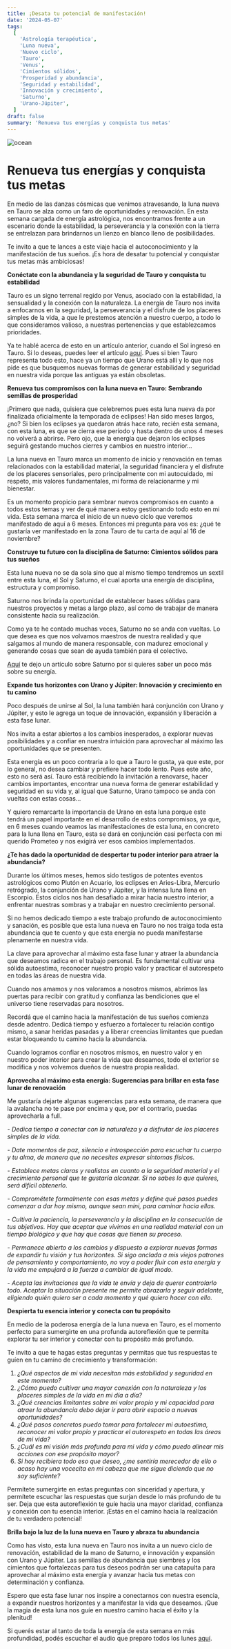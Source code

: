 ```yaml
---
title: ¡Desata tu potencial de manifestación!
date: '2024-05-07'
tags:
  [
    'Astrología terapéutica',
    'Luna nueva',
    'Nuevo ciclo',
    'Tauro',
    'Venus',
    'Cimientos sólidos',
    'Prosperidad y abundancia',
    'Seguridad y estabilidad',
    'Innovación y crecimiento',
    'Saturno',
    'Urano-Júpiter',
  ]
draft: false
summary: 'Renueva tus energías y conquista tus metas'
---
```


<Image alt="ocean" src="/static/images/Blog/Tiempo-consciente/fiori13.jpg" width={800} height={500} />

# Renueva tus energías y conquista tus metas

En medio de las danzas cósmicas que venimos atravesando, la luna nueva en Tauro se alza como un faro de oportunidades y renovación. En esta semana cargada de energía astrológica, nos encontramos frente a un escenario donde la estabilidad, la perseverancia y la conexión con la tierra se entrelazan para brindarnos un lienzo en blanco lleno de posibilidades.

Te invito a que te lances a este viaje hacia el autoconocimiento y la manifestación de tus sueños. ¡Es hora de desatar tu potencial y conquistar tus metas más ambiciosas!

**Conéctate con la abundancia y la seguridad de Tauro y conquista tu estabilidad**

Tauro es un signo terrenal regido por Venus, asociado con la estabilidad, la sensualidad y la conexión con la naturaleza. La energía de Tauro nos invita a enfocarnos en la seguridad, la perseverancia y el disfrute de los placeres simples de la vida, a que le prestemos atención a nuestro cuerpo, a todo lo que consideramos valioso, a nuestras pertenencias y que establezcamos prioridades.

Ya te hablé acerca de esto en un artículo anterior, cuando el Sol ingresó en Tauro. Si lo deseas, puedes leer el artículo [aquí](https://www.alquimistaespiritual.es/blog/articulos/la-conjuncion-del-a%C3%B1o-llego). Pues si bien Tauro representa todo esto, hace ya un tiempo que Urano está allí y lo que nos pide es que busquemos nuevas formas de generar estabilidad y seguridad en nuestra vida porque las antiguas ya están obsoletas.

**Renueva tus compromisos con la luna nueva en Tauro: Sembrando semillas de prosperidad**

¡Primero que nada, quisiera que celebremos pues esta luna nueva da por finalizada oficialmente la temporada de eclipses! Han sido meses largos, ¿no? Si bien los eclipses ya quedaron atrás hace rato, recién esta semana, con esta luna, es que se cierra ese período y hasta dentro de unos 4 meses no volverá a abrirse. Pero ojo, que la energía que dejaron los eclipses seguirá gestando muchos cierres y cambios en nuestro interior…

La luna nueva en Tauro marca un momento de inicio y renovación en temas relacionados con la estabilidad material, la seguridad financiera y el disfrute de los placeres sensoriales, pero principalmente con mi autocuidado, mi respeto, mis valores fundamentales, mi forma de relacionarme y mi bienestar.

Es un momento propicio para sembrar nuevos compromisos en cuanto a todos estos temas y ver de qué manera estoy gestionando todo esto en mi vida. Esta semana marca el inicio de un nuevo ciclo que veremos manifestado de aquí a 6 meses. Entonces mi pregunta para vos es: ¿qué te gustaría ver manifestado en la zona Tauro de tu carta de aquí al 16 de noviembre?

**Construye tu futuro con la disciplina de Saturno: Cimientos sólidos para tus sueños**

Esta luna nueva no se da sola sino que al mismo tiempo tendremos un sextil entre esta luna, el Sol y Saturno, el cual aporta una energía de disciplina, estructura y compromiso.

Saturno nos brinda la oportunidad de establecer bases sólidas para nuestros proyectos y metas a largo plazo, así como de trabajar de manera consistente hacia su realización.

Como ya te he contado muchas veces, Saturno no se anda con vueltas. Lo que desea es que nos volvamos maestros de nuestra realidad y que salgamos al mundo de manera responsable, con madurez emocional y generando cosas que sean de ayuda también para el colectivo.

[Aquí](https://www.alquimistaespiritual.es/blog/articulos/solsticio-capricornio) te dejo un artículo sobre Saturno por si quieres saber un poco más sobre su energía.

**Expande tus horizontes con Urano y Júpiter: Innovación y crecimiento en tu camino**

Poco después de unirse al Sol, la luna también hará conjunción con Urano y Júpiter, y esto le agrega un toque de innovación, expansión y liberación a esta fase lunar.

Nos invita a estar abiertos a los cambios inesperados, a explorar nuevas posibilidades y a confiar en nuestra intuición para aprovechar al máximo las oportunidades que se presenten.

Esta energía es un poco contraria a lo que a Tauro le gusta, ya que este, por lo general, no desea cambiar y prefiere hacer todo lento. Pues este año, esto no será así. Tauro está recibiendo la invitación a renovarse, hacer cambios importantes, encontrar una nueva forma de generar estabilidad y seguridad en su vida y, al igual que Saturno, Urano tampoco se anda con vueltas con estas cosas…

Y quiero remarcarte la importancia de Urano en esta luna porque este tendrá un papel importante en el desarrollo de estos compromisos, ya que, en 6 meses cuando veamos las manifestaciones de esta luna, en concreto para la luna llena en Tauro, esta se dará en conjunción casi perfecta con mi querido Prometeo y nos exigirá ver esos cambios implementados.

**¿Te has dado la oportunidad de despertar tu poder interior para atraer la abundancia?**

Durante los últimos meses, hemos sido testigos de potentes eventos astrológicos como Plutón en Acuario, los eclipses en Aries-Libra, Mercurio retrógrado, la conjunción de Urano y Júpiter, y la intensa luna llena en Escorpio. Estos ciclos nos han desafiado a mirar hacia nuestro interior, a enfrentar nuestras sombras y a trabajar en nuestro crecimiento personal.

Si no hemos dedicado tiempo a este trabajo profundo de autoconocimiento y sanación, es posible que esta luna nueva en Tauro no nos traiga toda esta abundancia que te cuento y que esta energía no pueda manifestarse plenamente en nuestra vida.

La clave para aprovechar al máximo esta fase lunar y atraer la abundancia que deseamos radica en el trabajo personal. Es fundamental cultivar una sólida autoestima, reconocer nuestro propio valor y practicar el autorespeto en todas las áreas de nuestra vida.

Cuando nos amamos y nos valoramos a nosotros mismos, abrimos las puertas para recibir con gratitud y confianza las bendiciones que el universo tiene reservadas para nosotros.

Recordá que el camino hacia la manifestación de tus sueños comienza desde adentro. Dedicá tiempo y esfuerzo a fortalecer tu relación contigo mismo, a sanar heridas pasadas y a liberar creencias limitantes que puedan estar bloqueando tu camino hacia la abundancia.

Cuando logramos confiar en nosotros mismos, en nuestro valor y en nuestro poder interior para crear la vida que deseamos, todo el exterior se modifica y nos volvemos dueños de nuestra propia realidad.

**Aprovecha al máximo esta energía: Sugerencias para brillar en esta fase lunar de renovación**

Me gustaría dejarte algunas sugerencias para esta semana, de manera que la avalancha no te pase por encima y que, por el contrario, puedas aprovecharla a full.

_- Dedica tiempo a conectar con la naturaleza y a disfrutar de los placeres simples de la vida._

_- Date momentos de paz, silencio e introspección para escuchar tu cuerpo y tu alma, de manera que no necesites expresar síntomas físicos._

_- Establece metas claras y realistas en cuanto a la seguridad material y el crecimiento personal que te gustaría alcanzar. Si no sabes lo que quieres, será difícil obtenerlo._

_- Comprométete formalmente con esas metas y define qué pasos puedes comenzar a dar hoy mismo, aunque sean mini, para caminar hacia ellas._

_- Cultiva la paciencia, la perseverancia y la disciplina en la consecución de tus objetivos. Hay que aceptar que vivimos en una realidad material con un tiempo biológico y que hay que cosas que tienen su proceso._

_- Permanece abierto a los cambios y dispuesto a explorar nuevas formas de expandir tu visión y tus horizontes. Si sigo anclada a mis viejos patrones de pensamiento y comportamiento, no voy a poder fluir con esta energía y la vida me empujará a la fuerza a cambiar de igual modo._

_- Acepta las invitaciones que la vida te envía y deja de querer controlarlo todo. Aceptar la situación presente me permite abrazarla y seguir adelante, eligiendo quién quiero ser a cada momento y qué quiero hacer con ello._

**Despierta tu esencia interior y conecta con tu propósito**

En medio de la poderosa energía de la luna nueva en Tauro, es el momento perfecto para sumergirte en una profunda autoreflexión que te permita explorar tu ser interior y conectar con tu propósito más profundo.

Te invito a que te hagas estas preguntas y permitas que tus respuestas te guíen en tu camino de crecimiento y transformación:

1. _¿Qué aspectos de mi vida necesitan más estabilidad y seguridad en este momento?_
2. _¿Cómo puedo cultivar una mayor conexión con la naturaleza y los placeres simples de la vida en mi día a día?_
3. _¿Qué creencias limitantes sobre mi valor propio y mi capacidad para atraer la abundancia debo dejar ir para abrir espacio a nuevas oportunidades?_
4. _¿Qué pasos concretos puedo tomar para fortalecer mi autoestima, reconocer mi valor propio y practicar el autorespeto en todas las áreas de mi vida?_
5. _¿Cuál es mi visión más profunda para mi vida y cómo puedo alinear mis acciones con ese propósito mayor?_
6. _Si hoy recibiera todo eso que deseo, ¿me sentiría merecedor de ello o acaso hay una vocecita en mi cabeza que me sigue diciendo que no soy suficiente?_

Permítete sumergirte en estas preguntas con sinceridad y apertura, y permítete escuchar las respuestas que surjan desde lo más profundo de tu ser. Deja que esta autoreflexión te guíe hacia una mayor claridad, confianza y conexión con tu esencia interior. ¡Estás en el camino hacia la realización de tu verdadero potencial!

**Brilla bajo la luz de la luna nueva en Tauro y abraza tu abundancia**

Como has visto, esta luna nueva en Tauro nos invita a un nuevo ciclo de renovación, estabilidad de la mano de Saturno, e innovación y expansión con Urano y Júpiter.
Las semillas de abundancia que siembres y los cimientos que fortalezcas para tus deseos podrán ser una catapulta para aprovechar al máximo esta energía y avanzar hacia tus metas con determinación y confianza.

Espero que esta fase lunar nos inspire a conectarnos con nuestra esencia, a expandir nuestros horizontes y a manifestar la vida que deseamos. ¡Que la magia de esta luna nos guíe en nuestro camino hacia el éxito y la plenitud!

Si querés estar al tanto de toda la energía de esta semana en más profundidad, podés escuchar el audio que preparo todos los lunes [aquí](https://t.me/+FAsF6NBDMnU5NDQ8).
